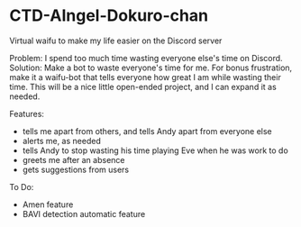 # CTD-AIngel-Dokuro-chan
Virtual waifu to make my life easier on the Discord server

Problem: I spend too much time wasting everyone else's time on Discord.
Solution: Make a bot to waste everyone's time for me.
For bonus frustration, make it a waifu-bot that tells everyone how great I am while wasting their time.
This will be a nice little open-ended project, and I can expand it as needed.

Features: 
- tells me apart from others, and tells Andy apart from everyone else
- alerts me, as needed
- tells Andy to stop wasting his time playing Eve when he was work to do
- greets me after an absence
- gets suggestions from users

To Do:
- Amen feature
- BAVI detection automatic feature
